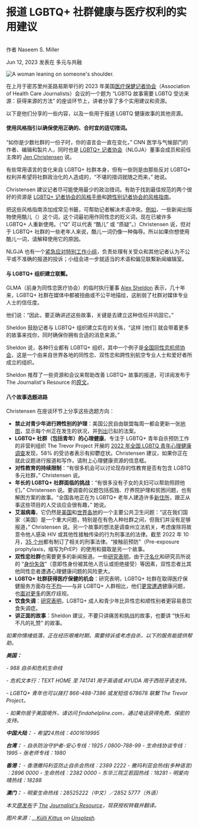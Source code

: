 # 报道 LGBTQ+ 社群健康与医疗权利的实用建议

###### 

作者 Naseem S. Miller

Jun 12, 2023 发表在 多元与共融

![A woman leaning on someone's shoulder.](/sites/default/files/styles/full_width_node/public/story/2023-06/kulli-kittus-KQfxVDHGCUg-unsplash.jpg?h=5f2fcb58&itok=ixLi3zYc)

在上月于密苏里州圣路易斯举行的 2023 年美国[医疗保健记者协会](https://healthjournalism.org/)（Association of Health Care Journalists）会议的一个题为 “LGBTQ 故事需要 LGBTQ 受访来源：获得来源的方法” 的座谈环节上，讲者分享了多个实用建议和资源。

以下是他们分享的一些内容，以及一些用于报道 LGBTQ 健康故事的其他资源。

#### **使用风格指引以确保使用正确的、合时宜的适切措词。**

“如你是少数社群的一份子时，你的语言会一直在变化，” CNN 医学与气候部门的作者、编辑和製片人，同时也是 [LGBTQ+ 记者协会](https://www.nlgja.org/)（NLGJA）董事会成员和前任主席的 [Jen Christensen](https://www.cnn.com/profiles/jen-christensen) 说。

有些常用语言的变化来自 LGBTQ+ 社群本身，但有一些则是由那些反对 LGBTQ+ 权利并希望将社群政治化的人造成的，“不堪的措词就随之而来，” 她说。

Christensen 建议记者尽可能使用最少的政治措词。有助于找到最佳规范的两个很好的资源是 [LGBTQ+ 记者协会的风格手册](https://www.nlgja.org/stylebook/)和[跨性别记者协会的风格指南](https://transjournalists.org/style-guide/)。

把这些风格指南添加成常见书籤，可帮助记者解决术语冲突。[例如](https://www.nlgja.org/stylebook/queer/)，一些新闻出版物使用酷儿（）这个词，这个词最初用作同性恋的贬义词，现在已被许多 LGBTQ+ 人重新使用。（“Q” 可以代表 “酷儿” 或 “质疑”。）Christensen 说，但对于 LGBTQ+ 社群的一些老年人来说，酷儿一词仍像一种侮辱。所以如果你想使用酷儿一词，请解释使用它的原因。

NLGJA 也有一个[紧急应对特别工作小组](https://www.nlgja.org/resources/rapid-response-task-force/)，负责处理有关受众和其他记者认为不公平或不准确的报道的投诉；小组会进一步就适当的术语和偏见联繫新闻编辑室。

#### **与 LGBTQ+ 组织建立联繫。**

GLMA（前身为同性恋医疗协会）的临时执行董事 [Alex Sheldon](https://www.glma.org/our_staff.php) 表示，几十年来，LGBTQ+ 社群在媒体中都被扭曲或不公平地描绘，这削弱了社群对媒体专业人士的信任度。

他们说：“因此，要正确讲述这些故事，关键是去建立这种信任并巩固它。”

Sheldon 鼓励记者与 LGBTQ+ 组织建立实在的关係，“这样 \[他们\] 就会带着更多的故事来找你，同时确保你拥有合适的消息来源。”

Sheldon 说，各种行业都有 LGBTQ+ 组织，其中一个例子是[全国同性恋机师协会](https://www.ngpa.org/)，这是一个由来自世界各地的同性恋、双性恋和跨性别航空专业人士和爱好者所成立的组织。

Sheldon 推荐了一些资源和会议来帮助改善 LGBTQ+ 故事的报道，可详阅发布于 The Journalist's Resource 的[原文](https://journalistsresource.org/home/covering-lgbtq-stories-resources-story-ideas/)。

#### **八个故事选题进路**

Christensen 在座谈环节上分享这些选题方向：

-   **禁止对青少年进行跨性别的护理**：美国公民自由联盟每周一都会更新一张[地图](https://www.hrc.org/resources/attacks-on-gender-affirming-care-by-state-map)，显示每个州正在发生的状况，并[列出](https://www.aclu.org/legislative-attacks-on-lgbtq-rights?state=&impact=health)已拟的法案。
-   **LGBTQ+ 社群（包括青年）的心理健康**。专注于 LGBTQ+ 青年自杀预防工作的非营利组织 The Trevor Project 开展的 [2022 年全国 LGBTQ 青年心理健康调查](https://www.thetrevorproject.org/survey-2022/)发现，58% 的受访者表示有抑鬱症状。Christensen 建议，如果你正在就此议题进行报道和写作，请附上心理健康资源的信息框。
-   **对性教育的持续限制**：“有很多机会可以讨论现存的性教育是否有包含 LGBTQ 多元社群，” Christensen 说。
-   **年长的 LGBTQ+ 社群面临的挑战**：“有很多没有子女的夫妇可以帮助照顾他们，” Christensen 说。要调查的议题包括孤独、疗养院护理和贫困问题，也有解困方案的故事。“全国各地正在为 LGBTQ+ 老年人建造许多[新住所](https://www.aarp.org/livable-communities/housing/info-2016/age-friendly-LGBT-housing.html)，跟正从事这些项目的人交谈应会很有趣，” 她说。
-   **艾滋病毒**，它仍然是[美国](https://www.cdc.gov/nchhstp/newsroom/fact-sheets/hiv/state-of-the-hiv-epidemic-factsheet.html)和[世界各地](https://www.kff.org/global-health-policy/fact-sheet/the-global-hivaids-epidemic)的一个主要公共卫生问题：“这在我们国家（美国）是一个重大问题，特别是在有色人种社群之间，但我们并没有足够报道，” Christensen 说。另一个故事的想法是调查州立法机关，考虑废除将故意令他人感染 HIV 或其他性接触传染的行为刑事法的法律。截至 2022 年 10 月，[35 个州](https://www.cdc.gov/hiv/policies/law/states/exposure.html)都有制订了相关的刑事法律。“接触前预防”（Pre-exposure prophylaxis，缩写为PrEP）的使用和摄取是另一个故事。
-   **双性恋社群**也需要更多的新闻报道。一些[研究表明](https://www.ncbi.nlm.nih.gov/pmc/articles/PMC6349472/)，由于[汙名化](https://www.nytimes.com/2021/06/30/well/bisexual-mental-health-lgbt.html)和研究员所说的 “[身份失效](https://www.ncbi.nlm.nih.gov/pmc/articles/PMC7539694/)”（意即性身份被其他人否认或拒绝接受）等因素，双性恋者比其他同性恋者遭遇心理健康问题的风险更大。
-   **LGBTQ+ 社群获得医疗保健的机会**：研究表明，LGBTQ+ 社群在取得医疗保健服务方面存在[不均](https://williamsinstitute.law.ucla.edu/publications/gaps-health-care-lgbt-ca/)——与非 LGBTQ+ 人群相比，他们[更常遭遇](https://www.kff.org/womens-health-policy/report/lgbt-peoples-health-and-experiences-accessing-care/)健康问题，也[面对更多](https://19thnews.org/2022/09/poll-healthcare-lgbtq-medical-discrimination/)的医疗歧视。
-   **饮食失调**：[研究表明](https://jeatdisord.biomedcentral.com/articles/10.1186/s40337-020-00327-y)，LGBTQ+ 成人和青少年比异性恋和顺性别者更容易患饮食失调症。
-   **讲正面的故事**：Sheldon 建议，不要只讲痛苦和挑战的故事，也要讲 “快乐和不凡的礼赞” 的故事。

_如果你情绪低落，正在经历艰难时期，需要倾诉或考虑自杀，以下的服务能提供帮助。_

**_美国：_**

_\- 988 自杀和危机生命线_

_\- 危机文本行：TEXT HOME 至 741741 用于英语或 AYUDA 用于西班牙语支持。_

_\- LGBTQ+ 青年也可以拨打 866-488-7386 或发短信 678678 联繫 The Trevor Project。_

_\- 如果你居于美国境外，请访问 findahelpline.com，通过电话获得免费、保密的支持。_

_**中国大陆：** - 希望24热线：4001619995_

_**台湾：** - 自杀防治守护者-安心专线：1925 / 0800-788-99 - 生命线协谈专线：1995 - 张老师专线：1980_

_**香港：** - 香港撒玛利亚防止自杀会热线︰2389 2222 - 撒玛利亚会热线(多种语言)︰2896 0000 - 生命热线︰2382 0000 - 东华三院芷若园热线︰18281 - 明爱向晴热线：18288_

_**澳门：** - 明爱生命热线：28525222（中文）／2852 5777（外语）_

_本文[原发布](https://journalistsresource.org/home/covering-lgbtq-stories-resources-story-ideas/)于 [The](https://journalistsresource.org/) [Journalist's Resource](https://journalistsresource.org/)，现获授权转载并翻译。_

_图片来源：__[Külli Kittus](https://unsplash.com/@kyllik?utm_source=unsplash&utm_medium=referral&utm_content=creditCopyText) on [Unsplash](https://unsplash.com/photos/KQfxVDHGCUg?utm_source=unsplash&utm_medium=referral&utm_content=creditCopyText)._